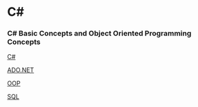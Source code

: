 # C#

### C# Basic Concepts and Object Oriented Programming Concepts

[C#](https://github.com/KIRANKUMAR7296/CSharp/blob/main/C%23.md)

[ADO.NET](https://github.com/KIRANKUMAR7296/CSharp/blob/main/ADO.NET.md)

[OOP](https://github.com/KIRANKUMAR7296/CSharp/blob/main/OOP.md)

[SQL]()


